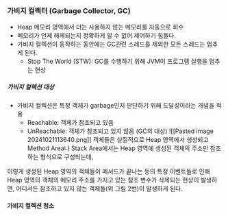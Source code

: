 ### 가비지 컬렉터 (Garbage Collector, GC)
* Heap 메모리 영역에서 더는 사용하지 않는 메모리를 자동으로 회수
* 메모리가 언제 해제되는지 정확하게 알 수 없어 제어하기 힘들다.
* 가비지 컬렉션이 동작하는 동안에는 GC관련 스레드를 제외한 모든 스레드는 멈추게 된다.
	* Stop The World (STW): GC를 수행하기 위해 JVM이 프로그램 실행을 멈추는 현상
##### 가비지 컬렉션 대상
* 가비지 컬렉션은 특정 객체가 garbage인지 판단하기 위해 도달성이라는 개념을 적용
	* Reachable: 객체가 참조되고 있음
	* UnReachable: 객체가 참조되고 있지 않음 (GC의 대상)
![[Pasted image 20241021113640.png]]
객체들은 실질적으로 Heap 영역에서 생성되고 Method Area나 Stack Area에서는 Heap 영역에 생성된 객체의 주소만 참조하는 형식으로 구성되는데,

이렇게 생성된 Heap 영역의 객체들이 메서드가 끝나는 등의 특정 이벤트들로 인해 Heap 영역의 객체의 메모리 주소를 가지고 있는 참조 변수가 삭제되는 현상이 발생하면, 어디서든 참조하고 있지 않는 객체들(위 그림 2번)이 발생하게 된다.

#### 가비지 컬렉션 청소
